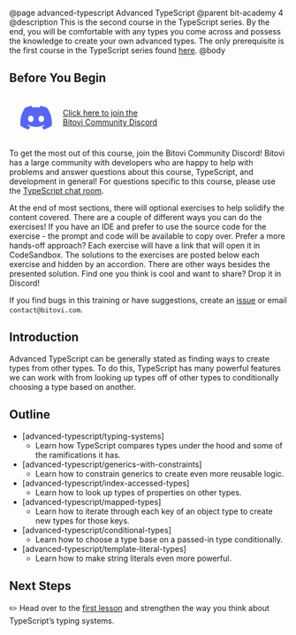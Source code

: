 @page advanced-typescript Advanced TypeScript
@parent bit-academy 4
@description This is the second course in the TypeScript series. By the end, you will be comfortable with any types you come across and possess the knowledge to create your own advanced types. The only prerequisite is the first course in the TypeScript series found [here](learn-typescript.html).
@body

## Before You Begin

<a href="https://discord.gg/J7ejFsZnJ4" style="display:flex;align-items:center">
<img src="./static/img/discord.png"
  style="float:left; margin:20px" width="57"/> <span style="display: inline-block;">Click here to join the<br/>Bitovi Community Discord</span></a>

To get the most out of this course, join the Bitovi Community Discord! Bitovi has a large community with developers who are happy to help with problems and answer questions about this course, TypeScript, and development in general! For questions specific to this course, please use the [TypeScript chat room](https://discord.gg/qxqgyGquk7).

At the end of most sections, there will optional exercises to help solidify the content covered. There are a couple of different ways you can do the exercises! If you have an IDE and prefer to use the source code for the exercise - the prompt and code will be available to copy over. Prefer a more hands-off approach? Each exercise will have a link that will open it in CodeSandbox. The solutions to the exercises are posted below each exercise and hidden by an accordion. There are other ways besides the presented solution. Find one you think is cool and want to share? Drop it in Discord!

If you find bugs in this training or have suggestions, create an [issue](https://github.com/bitovi/academy/issues) or email `contact@bitovi.com`.

## Introduction

Advanced TypeScript can be generally stated as finding ways to create types from other types. To do this, TypeScript has many powerful features we can work with from looking up types off of other types to conditionally choosing a type based on another.

## Outline

- [advanced-typescript/typing-systems]
  - Learn how TypeScript compares types under the hood and some of the ramifications it has.
- [advanced-typescript/generics-with-constraints]
  - Learn how to constrain generics to create even more reusable logic.
- [advanced-typescript/index-accessed-types]
  - Learn how to look up types of properties on other types.
- [advanced-typescript/mapped-types]
  - Learn how to iterate through each key of an object type to create new types for those keys.
- [advanced-typescript/conditional-types]
  - Learn how to choose a type base on a passed-in type conditionally.
- [advanced-typescript/template-literal-types]
  - Learn how to make string literals even more powerful.

## Next Steps

✏️ Head over to the [first lesson](advanced-typescript/typing-systems.html) and strengthen the way you think about TypeScript’s typing systems.
